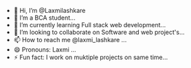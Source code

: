 - 👋 Hi, I’m @Laxmilashkare
- 👀 I’m a BCA student...
- 🌱 I’m currently learning Full stack web development...
- 💞️ I’m looking to collaborate on Software and web project's...
- 📫 How to reach me @laxmi_lashkare ...
- 😄 Pronouns: Laxmi ...
- ⚡ Fun fact: I work on muktiple projects on same time...

<!---
Laxmilashkare/Laxmilashkare is a ✨ special ✨ repository because its `README.md` (this file) appears on your GitHub profile.
You can click the Preview link to take a look at your changes.
--->
